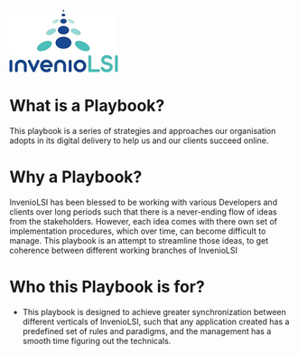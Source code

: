 
![InvenioLSI Logo](docs-images/invenio-logo-colour.jpg)
# What is a Playbook?
This playbook is a series of strategies and approaches our organisation adopts in its digital delivery to help us and our clients succeed online.

# Why a Playbook?
 InvenioLSI has been blessed to be working with various Developers and clients over long periods such that there is a never-ending flow of ideas from the stakeholders. However, each idea comes with there own set of implementation procedures, which over time, can become difficult to manage. This playbook is an attempt to streamline those ideas, to get coherence between different working branches of InvenioLSI

# Who this Playbook is for?

- This playbook is designed to achieve greater synchronization between different verticals of InvenioLSI, such that any application created has a predefined set of rules and paradigms, and the management has a smooth time figuring out the technicals.


